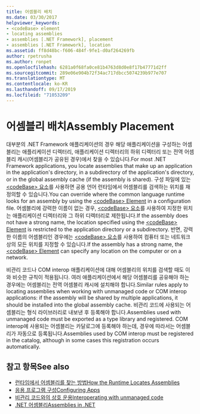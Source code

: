 ```yaml
---
title: 어셈블리 배치
ms.date: 03/30/2017
helpviewer_keywords:
- <codeBase> element
- locating assemblies
- assemblies [.NET Framework], placement
- assemblies [.NET Framework], location
ms.assetid: ff8d48bc-f606-484f-9fe1-d0af264269fb
author: rpetrusha
ms.author: ronpet
ms.openlocfilehash: 6281a0f68fa0ce81b4763d8d0e8f17b47771d2ff
ms.sourcegitcommit: 289e06e904b72f34ac717dbcc5074239b977e707
ms.translationtype: MT
ms.contentlocale: ko-KR
ms.lasthandoff: 09/17/2019
ms.locfileid: "71053209"
---
```

# <a name="assembly-placement"></a><span data-ttu-id="dc9c3-102">어셈블리 배치</span><span class="sxs-lookup"><span data-stu-id="dc9c3-102">Assembly Placement</span></span>
<span data-ttu-id="dc9c3-103">대부분의 .NET Framework 애플리케이션의 경우 해당 애플리케이션을 구성하는 어셈블리는 애플리케이션 디렉터리, 애플리케이션 디렉터리의 하위 디렉터리 또는 전역 어셈블리 캐시(어셈블리가 공유된 경우)에서 찾을 수 있습니다.</span><span class="sxs-lookup"><span data-stu-id="dc9c3-103">For most .NET Framework applications, you locate assemblies that make up an application in the application's directory, in a subdirectory of the application's directory, or in the global assembly cache (if the assembly is shared).</span></span> <span data-ttu-id="dc9c3-104">구성 파일에 있는 [\<codeBase> 요소](../configure-apps/file-schema/runtime/codebase-element.md)를 사용하면 공용 언어 런타임에서 어셈블리를 검색하는 위치를 재정의할 수 있습니다.</span><span class="sxs-lookup"><span data-stu-id="dc9c3-104">You can override where the common language runtime looks for an assembly by using the [\<codeBase> Element](../configure-apps/file-schema/runtime/codebase-element.md) in a configuration file.</span></span> <span data-ttu-id="dc9c3-105">어셈블리에 강력한 이름이 없는 경우, [\<codeBase&gt; 요소](../configure-apps/file-schema/runtime/codebase-element.md)를 사용하여 지정한 위치는 애플리케이션 디렉터리와 그 하위 디렉터리로 제한됩니다.</span><span class="sxs-lookup"><span data-stu-id="dc9c3-105">If the assembly does not have a strong name, the location specified using the [\<codeBase> Element](../configure-apps/file-schema/runtime/codebase-element.md) is restricted to the application directory or a subdirectory.</span></span> <span data-ttu-id="dc9c3-106">반면, 강력한 이름의 어셈블리인 경우에는 [\<codeBase> 요소](../configure-apps/file-schema/runtime/codebase-element.md)를 사용하여 컴퓨터 또는 네트워크상의 모든 위치를 지정할 수 있습니다.</span><span class="sxs-lookup"><span data-stu-id="dc9c3-106">If the assembly has a strong name, the [\<codeBase> Element](../configure-apps/file-schema/runtime/codebase-element.md) can specify any location on the computer or on a network.</span></span>  
  
 <span data-ttu-id="dc9c3-107">비관리 코드나 COM interop 애플리케이션에 대해 어셈블리의 위치를 검색할 때도 이와 비슷한 규칙이 적용됩니다. 여러 애플리케이션에서 해당 어셈블리를 공유해야 하는 경우에는 어셈블리는 전역 어셈블리 캐시에 설치해야 합니다.</span><span class="sxs-lookup"><span data-stu-id="dc9c3-107">Similar rules apply to locating assemblies when working with unmanaged code or COM interop applications: if the assembly will be shared by multiple applications, it should be installed into the global assembly cache.</span></span> <span data-ttu-id="dc9c3-108">비관리 코드에 사용되는 어셈블리는 형식 라이브러리로 내보낸 후 등록해야 합니다.</span><span class="sxs-lookup"><span data-stu-id="dc9c3-108">Assemblies used with unmanaged code must be exported as a type library and registered.</span></span> <span data-ttu-id="dc9c3-109">COM interop에 사용되는 어셈블리는 카달로그에 등록해야 하는데, 경우에 따라서는 어셈블리가 자동으로 등록됩니다.</span><span class="sxs-lookup"><span data-stu-id="dc9c3-109">Assemblies used by COM interop must be registered in the catalog, although in some cases this registration occurs automatically.</span></span>  
  
## <a name="see-also"></a><span data-ttu-id="dc9c3-110">참고 항목</span><span class="sxs-lookup"><span data-stu-id="dc9c3-110">See also</span></span>

- [<span data-ttu-id="dc9c3-111">런타임에서 어셈블리를 찾는 방법</span><span class="sxs-lookup"><span data-stu-id="dc9c3-111">How the Runtime Locates Assemblies</span></span>](../deployment/how-the-runtime-locates-assemblies.md)
- [<span data-ttu-id="dc9c3-112">응용 프로그램 구성</span><span class="sxs-lookup"><span data-stu-id="dc9c3-112">Configuring Apps</span></span>](../configure-apps/index.md)
- [<span data-ttu-id="dc9c3-113">비관리 코드와의 상호 운용</span><span class="sxs-lookup"><span data-stu-id="dc9c3-113">Interoperating with unmanaged code</span></span>](../interop/index.md)
- [<span data-ttu-id="dc9c3-114">.NET 어셈블리</span><span class="sxs-lookup"><span data-stu-id="dc9c3-114">Assemblies in .NET</span></span>](index.md)
